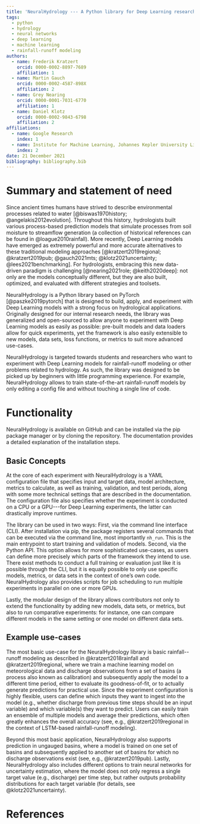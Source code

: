 ```yaml
---
title: 'NeuralHydrology --- A Python library for Deep Learning research in hydrology'
tags:
  - python
  - hydrology
  - neural networks
  - deep learning
  - machine learning
  - rainfall-runoff modeling
authors:
  - name: Frederik Kratzert
    orcid: 0000-0002-8897-7689
    affiliation: 1
  - name: Martin Gauch
    orcid: 0000-0002-4587-898X
    affiliation: 2
  - name: Grey Nearing
    orcid: 0000-0001-7031-6770
    affiliation: 1
  - name: Daniel Klotz
    orcid: 0000-0002-9843-6798
    affiliation: 2
affiliations:
  - name: Google Research
    index: 1
  - name: Institute for Machine Learning, Johannes Kepler University Linz, Linz, Austria
    index: 2
date: 21 December 2021
bibliography: bibliography.bib
---
```


# Summary and statement of need

Since ancient times humans have strived to describe environmental processes related to water [@biswas1970history; @angelakis2012evolution].
Throughout this history, hydrologists built various process-based prediction models that simulate processes from soil moisture to streamflow generation (a collection of historical references can be found in @loague2010rainfall). More recently, Deep Learning models have emerged as extremely powerful and more accurate alternatives to these traditional modeling approaches [@kratzert2019regional; @kratzert2019pub; @gauch2021mts; @klotz2021uncertainty; @lees2021benchmarking]. For hydrologists, embracing this new data-driven paradigm is challenging [@nearing2021role; @keith2020deep]: not only are the models conceptually different, but they are also built, optimized, and evaluated with different strategies and toolsets.

NeuralHydrology is a Python library based on PyTorch [@paszke2019pytorch] that is designed to build, apply, and experiment with Deep Learning models with a strong focus on hydrological applications. Originally designed for our internal research needs, the library was generalized and open-sourced to allow anyone to experiment with Deep Learning models as easily as possible: pre-built models and data loaders allow for quick experiments, yet the framework is also easily extensible to new models, data sets, loss functions, or metrics to suit more advanced use-cases.

NeuralHydrology is targeted towards students and researchers who want to experiment with Deep Learning models for rainfall-runoff modeling or other problems related to hydrology. As such, the library was designed to be picked up by beginners with little programming experience. For example, NeuralHydrology allows to train state-of-the-art rainfall-runoff models by only editing a config file and without touching a single line of code.


# Functionality

NeuralHydrology is available on GitHub and can be installed via the pip package manager or by cloning the repository. The documentation provides a detailed explanation of the installation steps.

## Basic Concepts

At the core of each experiment with NeuralHydrology is a YAML configuration file that specifies input and target data, model architecture, metrics to calculate, as well as training, validation, and test periods, along with some more technical settings that are described in the documentation. The configuration file also specifies whether the experiment is conducted on a CPU or a GPU---for Deep Learning experiments, the latter can drastically improve runtimes.

The library can be used in two ways: First, via the command line interface (CLI). After installation via pip, the package registers several commands that can be executed via the command line, most importantly `nh_run`. This is the main entrypoint to start training and validation of models. Second, via the Python API. This option allows for more sophisticated use-cases, as users can define more precisely which parts of the framework they intend to use. There exist methods to conduct a full training or evaluation just like it is possible through the CLI, but it is equally possible to only use specific models, metrics, or data sets in the context of one’s own code. NeuralHydrology also provides scripts for job scheduling to run multiple experiments in parallel on one or more GPUs.

Lastly, the modular design of the library allows contributors not only to extend the functionality by adding new models, data sets, or metrics, but also to run comparative experiments: for instance, one can compare different models in the same setting or one model on different data sets.

## Example use-cases

The most basic use-case for the NeuralHydrology library is basic rainfall--runoff modeling as described in @kratzert2018rainfall and @kratzert2019regional, where we train a machine learning model on meteorological data and discharge observations from a set of basins (a process also known as calibration) and subsequently apply the model to a different time period, either to evaluate its goodness-of-fit, or to actually generate predictions for practical use. Since the experiment configuration is highly flexible, users can define which inputs they want to ingest into the model (e.g., whether discharge from previous time steps should be an input variable) and which variable(s) they want to predict. Users can easily train an ensemble of multiple models and average their predictions, which often greatly enhances the overall accuracy (see, e.g., @kratzert2019regional in the context of LSTM-based rainfall-runoff modeling).

Beyond this most basic application, NeuralHydrology also supports prediction in ungauged basins, where a model is trained on one set of basins and subsequently applied to another set of basins for which no discharge observations exist (see, e.g., @kratzert2019pub). Lastly, NeuralHydrology also includes different options to train neural networks for uncertainty estimation, where the model does not only regress a single target value (e.g., discharge) per time step, but rather outputs probability distributions for each target variable (for details, see @klotz2021uncertainty).

# References
